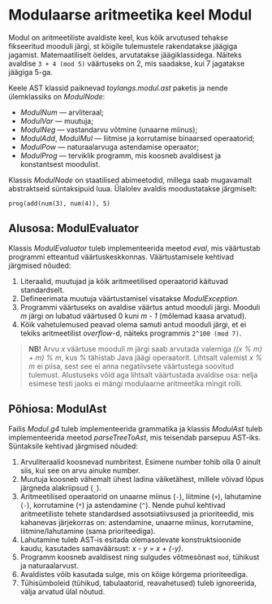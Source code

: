# Modulaarse aritmeetika keel Modul

Modul on aritmeetiliste avaldiste keel, kus kõik arvutused tehakse fikseeritud mooduli järgi, st kõigile tulemustele rakendatakse jäägiga jagamist. Matemaatiliselt öeldes, arvutatakse jäägiklassidega. Näiteks avaldise `3 + 4 (mod 5)` väärtuseks on 2, mis saadakse, kui 7 jagatakse jäägiga 5-ga.

Keele AST klassid paiknevad *toylangs.modul.ast* paketis ja nende ülemklassiks on *ModulNode*:

-   *ModulNum* — arvliteraal;
-   *ModulVar* — muutuja;
-   *ModulNeg* — vastandarvu võtmine (unaarne miinus);
-   *ModulAdd*, *ModulMul* — liitmise ja korrutamise binaarsed operaatorid;
-   *ModulPow* — naturaalarvuga astendamise operaator;
-   *ModulProg* — terviklik programm, mis koosneb avaldisest ja konstantsest moodulist.

Klassis *ModulNode* on staatilised abimeetodid, millega saab mugavamalt abstraktseid süntaksipuid luua. 
Ülalolev avaldis moodustatakse järgmiselt:

```
prog(add(num(3), num(4)), 5)
```

## Alusosa: ModulEvaluator

Klassis *ModulEvaluator* tuleb implementeerida meetod *eval*, mis väärtustab programmi etteantud väärtuskeskkonnas. 
Väärtustamisele kehtivad järgmised nõuded:

1.  Literaalid, muutujad ja kõik aritmeetilised operaatorid käituvad standardselt.
2.  Defineerimata muutuja väärtustamisel visatakse *ModulException*.
3.  Programmi väärtuseks on avaldise väärtus antud mooduli järgi.
    Mooduli *m* järgi on lubatud väärtused 0 kuni *m - 1* (mõlemad kaasa arvatud).
4.  Kõik vahetulemused peavad olema samuti antud mooduli järgi, et ei tekiks aritmeetilist *overflow*-d, 
    näiteks programmis `2^100 (mod 7)`.

> **NB!** Arvu *x* väärtuse mooduli *m* järgi saab arvutada valemiga *((x % m) + m) % m*, kus *%* tähistab Java jäägi operaatorit. Lihtsalt valemist *x % m* ei piisa, sest see ei anna negatiivsete väärtustega soovitud tulemust.
> Alustuseks võid aga lihtsalt väärtustada avaldise osa: nelja esimese testi jaoks ei mängi modulaarne aritmeetika mingit rolli.

## Põhiosa: ModulAst

Failis *Modul.g4* tuleb implementeerida grammatika ja klassis *ModulAst* tuleb implementeerida meetod *parseTreeToAst*, mis teisendab parsepuu AST-iks. 
Süntaksile kehtivad järgmised nõuded:

1.  Arvuliteraalid koosnevad numbritest. Esimene number tohib olla 0 ainult siis, kui see on arvu ainuke number.
2.  Muutuja koosneb vähemalt ühest ladina väiketähest, millele võivad lõpus järgneda alakriipsud (`_`).
3.  Aritmeetilised operaatorid on unaarne miinus (`-`), liitmine (`+`), lahutamine (`-`), korrutamine (`*`) ja astendamine (`^`). 
    Nende puhul kehtivad aritmeetiliste tehete standardsed assotsiatiivsused ja prioriteedid, mis kahanevas järjekorras on: 
    astendamine, unaarne miinus, korrutamine, liitmine/lahutamine (sama prioriteediga).
4.  Lahutamine tuleb AST-is esitada olemasolevate konstruktsioonide kaudu, kasutades samaväärsust: *x - y = x + (-y)*.
5.  Programm koosneb avaldisest ning sulgudes võtmesõnast `mod`, tühikust ja naturaalarvust.
6.  Avaldistes võib kasutada sulge, mis on kõige kõrgema prioriteediga.
7.  Tühisümboleid (tühikud, tabulaatorid, reavahetused) tuleb ignoreerida, välja arvatud ülal nõutud.
